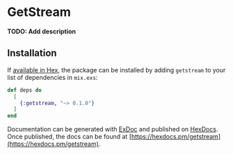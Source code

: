 # GetStream

**TODO: Add description**

## Installation

If [available in Hex](https://hex.pm/docs/publish), the package can be installed
by adding `getstream` to your list of dependencies in `mix.exs`:

```elixir
def deps do
  [
    {:getstream, "~> 0.1.0"}
  ]
end
```

Documentation can be generated with [ExDoc](https://github.com/elixir-lang/ex_doc)
and published on [HexDocs](https://hexdocs.pm). Once published, the docs can
be found at [https://hexdocs.pm/getstream](https://hexdocs.pm/getstream).


